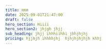 ```yaml
---
title: mmm
date: 2025-09-01T21:47:00
draft: false
hero_section: Hiiii
hero_section2: jhjgh jhjj
sub_heading: jhjj ihhhiihhi jhhjhjhj
pricing: hjjhjh ihhhhjhj  hjhjhjhjhjh khhj
---
```


